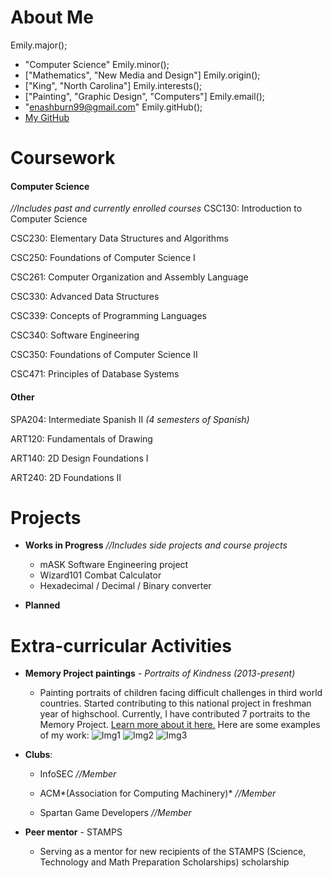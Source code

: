 # About Me
        
Emily.major();
  - "Computer Science"
Emily.minor();
  - ["Mathematics", "New Media and Design"]
Emily.origin();
  - ["King", "North Carolina"]
Emily.interests();
  - ["Painting", "Graphic Design", "Computers"]
Emily.email();
  - "enashburn99@gmail.com"
Emily.gitHub();
  - [My GitHub](https://github.com/emilyashburn)
                
# Coursework
#### Computer Science
*//Includes past and currently enrolled courses*
CSC130: Introduction to Computer Science

CSC230: Elementary Data Structures and Algorithms

CSC250: Foundations of Computer Science I

CSC261: Computer Organization and Assembly Language

CSC330: Advanced Data Structures

CSC339: Concepts of Programming Languages

CSC340: Software Engineering

CSC350: Foundations of Computer Science II

CSC471: Principles of Database Systems


#### Other
SPA204: Intermediate Spanish II *(4 semesters of Spanish)*

ART120: Fundamentals of Drawing

ART140: 2D Design Foundations I

ART240: 2D Foundations II
                
# Projects
- **Works in Progress**
*//Includes side projects and course projects*
  - mASK Software Engineering project
  - Wizard101 Combat Calculator
  - Hexadecimal / Decimal / Binary converter

- **Planned**


# Extra-curricular Activities
- **Memory Project paintings** - *Portraits of Kindness (2013-present)*
  * Painting portraits of children facing difficult challenges in third world countries. Started contributing to this national project in freshman year of highschool. Currently, I have contributed 7 portraits to the Memory Project. [Learn more about it here.](https://www.memoryproject.org/) Here are some examples of my work:
        ![Img1](https://imgur.com/8PjN2gS.png)
        ![Img2](https://imgur.com/hUq1noI.png)
        ![Img3](https://imgur.com/0KNIKcC.png)
        
        
- **Clubs**: 
  * InfoSEC *//Member*
        
  * ACM*(Association for Computing Machinery)* *//Member*
        
  * Spartan Game Developers *//Member*

- **Peer mentor** - STAMPS
  - Serving as a mentor for new recipients of the STAMPS (Science, Technology and Math Preparation Scholarships) scholarship
